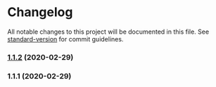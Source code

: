 # Changelog

All notable changes to this project will be documented in this file. See [standard-version](https://github.com/conventional-changelog/standard-version) for commit guidelines.

### [1.1.2](https://github.com/AnomalyInnovations/serverless-nodejs-starter/compare/v1.1.1...v1.1.2) (2020-02-29)

### 1.1.1 (2020-02-29)
